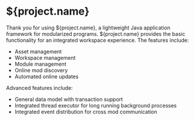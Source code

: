 # ${project.name}

Thank you for using ${project.name}, a lightweight Java application framework
for modularized programs. ${project.name} provides the basic functionality for
an integrated workspace experience. The features include: 

  * Asset management
  * Workspace management
  * Module management
  * Online mod discovery
  * Automated online updates
  
Advanced features include:

  * General data model with transaction support
  * Integrated thread executor for long running background processes
  * Integrated event distribution for cross mod communication
